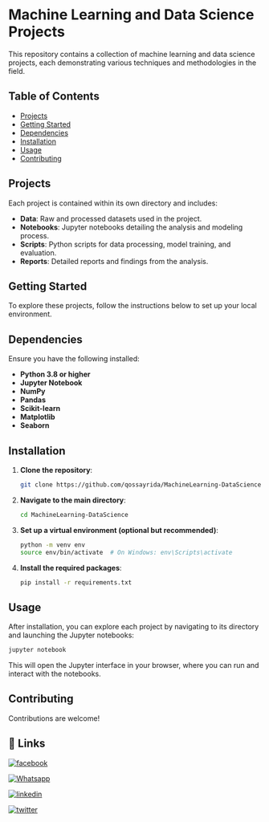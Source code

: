 # Machine Learning and Data Science Projects

This repository contains a collection of machine learning and data science projects, each demonstrating various techniques and methodologies in the field.

## Table of Contents

- [Projects](#projects)
- [Getting Started](#getting-started)
- [Dependencies](#dependencies)
- [Installation](#installation)
- [Usage](#usage)
- [Contributing](#contributing)

## Projects

Each project is contained within its own directory and includes:

- **Data**: Raw and processed datasets used in the project.
- **Notebooks**: Jupyter notebooks detailing the analysis and modeling process.
- **Scripts**: Python scripts for data processing, model training, and evaluation.
- **Reports**: Detailed reports and findings from the analysis.

## Getting Started

To explore these projects, follow the instructions below to set up your local environment.

## Dependencies

Ensure you have the following installed:

- **Python 3.8 or higher**
- **Jupyter Notebook**
- **NumPy**
- **Pandas**
- **Scikit-learn**
- **Matplotlib**
- **Seaborn**

## Installation

1. **Clone the repository**:

   ```bash
   git clone https://github.com/qossayrida/MachineLearning-DataScience.git
   ```

2. **Navigate to the main directory**:

   ```bash
   cd MachineLearning-DataScience
   ```

3. **Set up a virtual environment (optional but recommended)**:

   ```bash
   python -m venv env
   source env/bin/activate  # On Windows: env\Scripts\activate
   ```

4. **Install the required packages**:

   ```bash
   pip install -r requirements.txt
   ```

## Usage

After installation, you can explore each project by navigating to its directory and launching the Jupyter notebooks:

```bash
jupyter notebook
```

This will open the Jupyter interface in your browser, where you can run and interact with the notebooks.

## Contributing

Contributions are welcome!


## 🔗 Links

[![facebook](https://img.shields.io/badge/facebook-0077B5?style=for-the-badge&logo=facebook&logoColor=white)](https://www.facebook.com/qossay.rida?mibextid=2JQ9oc)

[![Whatsapp](https://img.shields.io/badge/Whatsapp-25D366?style=for-the-badge&logo=Whatsapp&logoColor=white)](https://wa.me/+972598592423)

[![linkedin](https://img.shields.io/badge/linkedin-0077B5?style=for-the-badge&logo=linkedin&logoColor=white)](https://www.linkedin.com/in/qossay-rida-3aa3b81a1?utm_source=share&utm_campaign=share_via&utm_content=profile&utm_medium=android_app )

[![twitter](https://img.shields.io/badge/twitter-1DA1F2?style=for-the-badge&logo=twitter&logoColor=white)](https://twitter.com/qossayrida)
